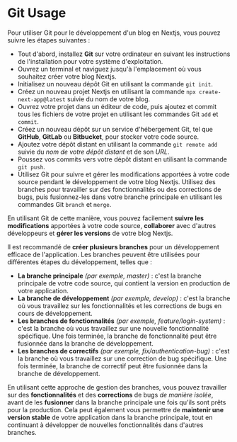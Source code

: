 # Git Usage

Pour utiliser Git pour le développement d'un blog en Nextjs, vous pouvez suivre les étapes suivantes :

- Tout d'abord, installez __Git__ sur votre ordinateur en suivant les instructions de l'installation pour votre système d'exploitation.
- Ouvrez un terminal et naviguez jusqu'à l'emplacement où vous souhaitez créer votre blog Nextjs.
- Initialisez un nouveau dépôt Git en utilisant la commande `git init`.
- Créez un nouveau projet Nextjs en utilisant la commande `npx create-next-app@latest` suivie du nom de votre blog.
- Ouvrez votre projet dans un éditeur de code, puis ajoutez et commit tous les fichiers de votre projet en utilisant les commandes Git `add` et `commit`.
- Créez un nouveau dépôt sur un service d'hébergement Git, tel que __GitHub__, __GitLab__ ou __Bitbucket__, pour stocker votre code source.
- Ajoutez votre dépôt distant en utilisant la commande `git remote add` suivie du *nom de votre dépôt distant* et de son *URL*.
- Poussez vos commits vers votre dépôt distant en utilisant la commande `git push`.
- Utilisez Git pour suivre et gérer les modifications apportées à votre code source pendant le développement de votre blog Nextjs. Utilisez des branches pour travailler sur des fonctionnalités ou des corrections de bugs, puis fusionnez-les dans votre branche principale en utilisant les commandes Git `branch` et `merge`.

En utilisant Git de cette manière, vous pouvez facilement __suivre les modifications__ apportées à votre code source, __collaborer__ avec d'autres développeurs et __gérer les versions__ de votre blog Nextjs.

Il est recommandé de __créer plusieurs branches__ pour un développement efficace de l'application. Les branches peuvent être utilisées pour différentes étapes du développement, telles que :

- __La branche principale__ *(par exemple, master)* : c'est la branche principale de votre code source, qui contient la version en production de votre application.
- __La branche de développement__ *(par exemple, develop)* : c'est la branche où vous travaillez sur les fonctionnalités et les corrections de bugs en cours de développement.
- __Les branches de fonctionnalités__ *(par exemple, feature/login-system)* : c'est la branche où vous travaillez sur une nouvelle fonctionnalité spécifique. Une fois terminée, la branche de fonctionnalité peut être fusionnée dans la branche de développement.
- __Les branches de correctifs__ *(par exemple, fix/authentication-bug)* : c'est la branche où vous travaillez sur une correction de bug spécifique. Une fois terminée, la branche de correctif peut être fusionnée dans la branche de développement.

En utilisant cette approche de gestion des branches, vous pouvez travailler sur des __fonctionnalités__ et des __corrections__ de bugs *de manière isolée*, avant de les __fusionner__ dans la branche principale une fois qu'ils sont prêts pour la production. Cela peut également vous permettre de __maintenir une version stable__ de votre application dans la branche principale, tout en continuant à développer de nouvelles fonctionnalités dans d'autres branches.
